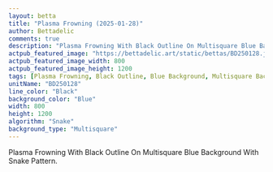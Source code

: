 ```yaml
---
layout: betta
title: "Plasma Frowning (2025-01-28)"
author: Bettadelic
comments: true
description: "Plasma Frowning With Black Outline On Multisquare Blue Background With Snake Pattern."
actpub_featured_image: "https://bettadelic.art/static/bettas/BD250128.jpg"
actpub_featured_image_width: 800
actpub_featured_image_height: 1200
tags: [Plasma Frowning, Black Outline, Blue Background, Multisquare Background Pattern, Snake Pattern, January 2025]
unitName: "BD250128"
line_color: "Black"
background_color: "Blue"
width: 800
height: 1200
algorithm: "Snake"
background_type: "Multisquare"
---
```


Plasma Frowning With Black Outline On Multisquare Blue Background With Snake Pattern.
